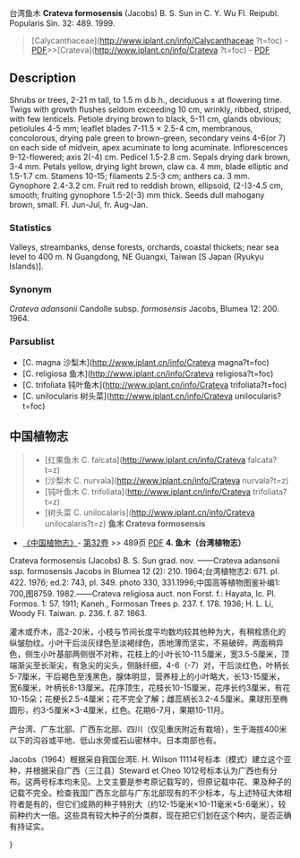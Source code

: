 台湾鱼木 **Crateva formosensis** (Jacobs) B. S. Sun in C. Y. Wu Fl. Reipubl. Popularis Sin. 32: 489. 1999.

> [Calycanthaceae](http://www.iplant.cn/info/Calycanthaceae ?t=foc) - [PDF](http://iplant.cn/foc/pdf/Calycanthaceae.pdf)>>[Crateva](http://www.iplant.cn/info/Crateva ?t=foc) - [PDF](http://www.iplant.cn/foc/pdf/Crateva.pdf)

## Description

Shrubs or trees, 2-21 m tall, to 1.5 m d.b.h., deciduous ± at flowering time. Twigs with growth flushes seldom exceeding 10 cm, wrinkly, ribbed, striped, with few lenticels. Petiole drying brown to black, 5-11 cm, glands obvious; petiolules 4-5 mm; leaflet blades 7-11.5 × 2.5-4 cm, membranous, concolorous, drying pale green to brown-green, secondary veins 4-6(or 7) on each side of midvein, apex acuminate to long acuminate. Inflorescences 9-12-flowered; axis 2(-4) cm. Pedicel 1.5-2.8 cm. Sepals drying dark brown, 3-4 mm. Petals yellow, drying light brown, claw ca. 4 mm, blade elliptic and 1.5-1.7 cm. Stamens 10-15; filaments 2.5-3 cm; anthers ca. 3 mm. Gynophore 2.4-3.2 cm. Fruit red to reddish brown, ellipsoid, (2-)3-4.5 cm, smooth; fruiting gynophore 1.5-2(-3) mm thick. Seeds dull mahogany brown, small. Fl. Jun-Jul, fr. Aug-Jan.

### Statistics
Valleys, streambanks, dense forests, orchards, coastal thickets; near sea level to 400 m. N Guangdong, NE Guangxi, Taiwan [S Japan (Ryukyu Islands)].

### Synonym
*Crateva adansonii* Candolle subsp. *formosensis* Jacobs, Blumea 12: 200. 1964.

### Parsublist

* [C.  magna  沙梨木](http://www.iplant.cn/info/Crateva magna?t=foc)
* [C.  religiosa  鱼木](http://www.iplant.cn/info/Crateva religiosa?t=foc)
* [C.  trifoliata  钝叶鱼木](http://www.iplant.cn/info/Crateva trifoliata?t=foc)
* [C.  unilocularis  树头菜](http://www.iplant.cn/info/Crateva unilocularis?t=foc)
## 中国植物志

> * [红果鱼木  C.  falcata](http://www.iplant.cn/info/Crateva falcata?t=z)
> * [沙梨木  C.  nurvala](http://www.iplant.cn/info/Crateva nurvala?t=z)
> * [钝叶鱼木  C.  trifoliata](http://www.iplant.cn/info/Crateva trifoliata?t=z)
> * [树头菜  C.  unilocalaris](http://www.iplant.cn/info/Crateva unilocalaris?t=z)
**鱼木 Crateva formosensis**

* [《中国植物志》](http://www.iplant.cn/frps)- [第32卷](http://www.iplant.cn/frps/vol/32) >> 489页 [PDF](http://www.iplant.cn/frps/pdf/32/489a.pdf)
**4. 鱼木（台湾植物志）**

Crateva formosensis (Jacobs) B. S. Sun grad. nov. ——Crateva adansonii ssp. formosensis Jacobs in Blumea 12 (2): 210. 1964;台湾植物志2: 671. pl. 422. 1976; ed.2: 743, pl. 349. photo 330, 331.1996;中国高等植物图鉴补编1: 700,图8759. 1982.——Crateva religiosa auct. non Forst. f.: Hayata, Ic. Pl. Formos. 1: 57. 1911; Kaneh., Formosan Trees p. 237. f. 178. 1936; H. L. Li, Woody Fl. Taiwan. p. 236. f. 87. 1863.

灌木或乔木，高2-20米，小枝与节间长度平均数均较其他种为大，有稍栓质化的纵皱肋纹。小叶干后淡灰绿色至淡褐绿色，质地薄而坚实，不易破碎，两面稍异色，侧生小叶基部两侧很不对称，花枝上的小叶长10-11.5厘米，宽3.5-5厘米，顶端渐尖至长渐尖，有急尖的尖头，侧脉纤细，4-6（-7）对，干后淡红色，叶柄长5-7厘米，干后褐色至浅黑色，腺体明显，营养枝上的小叶略大，长13-15厘米，宽6厘米，叶柄长8-13厘米。花序顶生，花枝长10-15厘米，花序长约3厘米，有花10-15朵；花梗长2.5-4厘米；花不完全了解；雌蕊柄长3.2-4.5厘米。果球形至椭圆形，约3-5厘米×3-4厘米，红色。花期6-7月，果期10-11月。

产台湾、广东北部、广西东北部、四川（仅见重庆附近有栽培），生于海拔400米以下的沟谷或平地、低山水旁或石山密林中。日本南部也有。

Jacobs（1964）根据采自我国台湾E. H. Wilson 11114号标本（模式）建立这个亚种，并根据采自广西（三江县）Steward et Cheo 1012号标本认为广西也有分布。这两号标本均未见。上文主要是参考原记载写的，但原记载中花、果及种子的记载不完全。检查我国广西东北部与广东北部现有的不少标本，与上述特征大体相符者是有的，但它们成熟的种子特别大（约12-15毫米×10-11毫米×5-6毫米），较前种约大一倍。这些具有较大种子的分类群，现在把它们划在这个种内，是否正确有持证实。

}